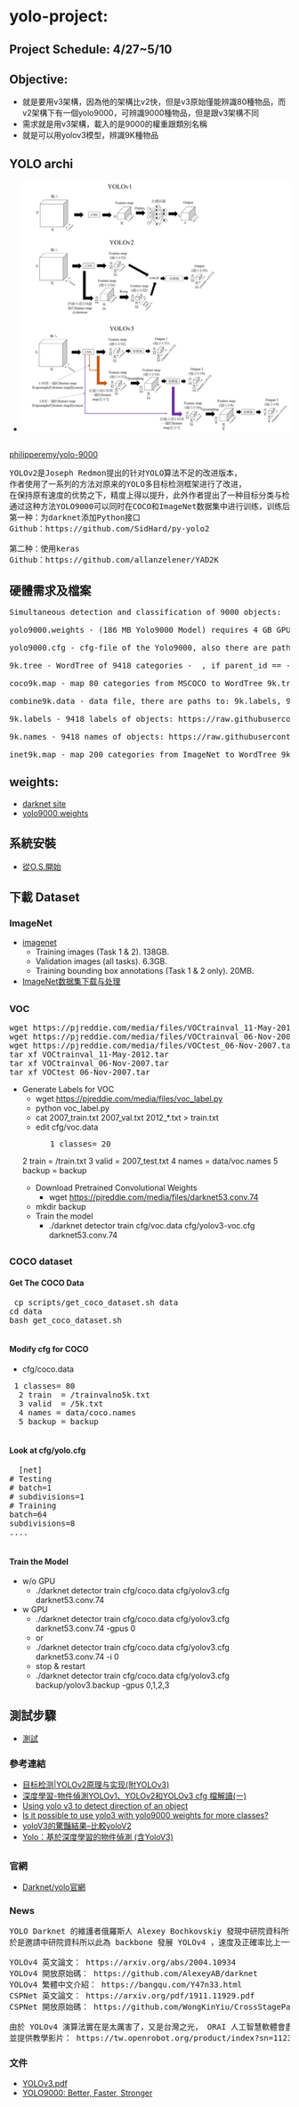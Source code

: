 # yolo-project: 
## Project Schedule: 4/27~5/10
## Objective: 
* 就是要用v3架構，因為他的架構比v2快，但是v3原始僅能辨識80種物品，而v2架構下有一個yolo9000，可辨識9000種物品，但是跟v3架構不同
* 需求就是用v3架構，載入的是9000的權重跟類別名稱
* 就是可以用yolov3模型，辨識9K種物品
##
## YOLO archi
* ![Archi](https://github.com/jumbokh/yolo-class/blob/master/images/YOLO-Archi.png)
##
[philipperemy/yolo-9000](https://github.com/philipperemy/yolo-9000)
<pre>
YOLOv2是Joseph Redmon提出的针对YOLO算法不足的改进版本，
作者使用了一系列的方法对原来的YOLO多目标检测框架进行了改进，
在保持原有速度的优势之下，精度上得以提升，此外作者提出了一种目标分类与检测的联合训练方法，
通过这种方法YOLO9000可以同时在COCO和ImageNet数据集中进行训练，训练后的模型可以实现多达9000种物体的实时检测。
第一种：为darknet添加Python接口
Github：https://github.com/SidHard/py-yolo2

第二种：使用keras
Github：https://github.com/allanzelener/YAD2K
</pre>
## 硬體需求及檔案
<pre>
Simultaneous detection and classification of 9000 objects:

yolo9000.weights - (186 MB Yolo9000 Model) requires 4 GB GPU-RAM: http://pjreddie.com/media/files/yolo9000.weights

yolo9000.cfg - cfg-file of the Yolo9000, also there are paths to the 9k.tree and coco9k.map https://github.com/AlexeyAB/darknet/blob/617cf313ccb1fe005db3f7d88dec04a04bd97cc2/cfg/yolo9000.cfg#L217-L218

9k.tree - WordTree of 9418 categories - <label> <parent_it>, if parent_id == -1 then this label hasn't parent: https://raw.githubusercontent.com/AlexeyAB/darknet/master/build/darknet/x64/data/9k.tree

coco9k.map - map 80 categories from MSCOCO to WordTree 9k.tree: https://raw.githubusercontent.com/AlexeyAB/darknet/master/build/darknet/x64/data/coco9k.map

combine9k.data - data file, there are paths to: 9k.labels, 9k.names, inet9k.map, (change path to your combine9k.train.list): https://raw.githubusercontent.com/AlexeyAB/darknet/master/build/darknet/x64/data/combine9k.data

9k.labels - 9418 labels of objects: https://raw.githubusercontent.com/AlexeyAB/darknet/master/build/darknet/x64/data/9k.labels

9k.names - 9418 names of objects: https://raw.githubusercontent.com/AlexeyAB/darknet/master/build/darknet/x64/data/9k.names

inet9k.map - map 200 categories from ImageNet to WordTree 9k.tree: https://raw.githubusercontent.com/AlexeyAB/darknet/master/build/darknet/x64/data/inet9k.map
</pre>
## weights:
* [darknet site](https://github.com/pjreddie/darknet)
* [yolo9000.weights](http://pjreddie.com/media/files/yolo9000.weights)
##
## 系統安裝
* [從O.S.開始](https://github.com/jumbokh/yolo-class/blob/master/sysinstall.md)
##
## 下載 Dataset
### ImageNet
* [imagenet](http://www.image-net.org/challenges/LSVRC/2012/downloads)
    * Training images (Task 1 & 2). 138GB.
    * Validation images (all tasks). 6.3GB.
    * Training bounding box annotations (Task 1 & 2 only). 20MB.
* [ImageNet数据集下载与处理](https://zhuanlan.zhihu.com/p/42696535)
##
### VOC
<pre>
wget https://pjreddie.com/media/files/VOCtrainval_11-May-2012.tar
wget https://pjreddie.com/media/files/VOCtrainval_06-Nov-2007.tar
wget https://pjreddie.com/media/files/VOCtest_06-Nov-2007.tar
tar xf VOCtrainval_11-May-2012.tar
tar xf VOCtrainval_06-Nov-2007.tar
tar xf VOCtest_06-Nov-2007.tar
</pre>
* Generate Labels for VOC
    * wget https://pjreddie.com/media/files/voc_label.py
    * python voc_label.py
    * cat 2007_train.txt 2007_val.txt 2012_*.txt > train.txt
    * edit cfg/voc.data
        <pre>
         1 classes= 20
  2 train  = <path-to-voc>/train.txt
  3 valid  = <path-to-voc>2007_test.txt
  4 names = data/voc.names
  5 backup = backup
        </pre>
   * Download Pretrained Convolutional Weights
       * wget https://pjreddie.com/media/files/darknet53.conv.74
   * mkdir backup
   * Train the model
       * ./darknet detector train cfg/voc.data cfg/yolov3-voc.cfg darknet53.conv.74
 ##
 ### COCO dataset
 #### Get The COCO Data
 <pre>
 cp scripts/get_coco_dataset.sh data
cd data
bash get_coco_dataset.sh
 </pre>
 #### Modify cfg for COCO
 * cfg/coco.data
 <pre>
 1 classes= 80
  2 train  = <path-to-coco>/trainvalno5k.txt
  3 valid  = <path-to-coco>/5k.txt
  4 names = data/coco.names
  5 backup = backup
  </pre>
  #### Look at cfg/yolo.cfg
  <pre>
  [net]
# Testing
# batch=1
# subdivisions=1
# Training
batch=64
subdivisions=8
....
  </pre>
#### Train the Model
* w/o GPU
    * ./darknet detector train cfg/coco.data cfg/yolov3.cfg darknet53.conv.74
 * w GPU
     * ./darknet detector train cfg/coco.data cfg/yolov3.cfg darknet53.conv.74 -gpus 0
     * or
     * ./darknet detector train cfg/coco.data cfg/yolov3.cfg darknet53.conv.74 -i 0
     * stop & restart
     * ./darknet detector train cfg/coco.data cfg/yolov3.cfg backup/yolov3.backup -gpus 0,1,2,3
##
## 測試步驟
* [測試](https://github.com/jumbokh/yolo-class/blob/master/basic.md)
### 參考連結
* [目标检测|YOLOv2原理与实现(附YOLOv3)](https://zhuanlan.zhihu.com/p/35325884)
* [深度學習-物件偵測YOLOv1、YOLOv2和YOLOv3 cfg 檔解讀(一)](https://medium.com/@chih.sheng.huang821/%E6%B7%B1%E5%BA%A6%E5%AD%B8%E7%BF%92-%E7%89%A9%E4%BB%B6%E5%81%B5%E6%B8%ACyolov1-yolov2%E5%92%8Cyolov3-cfg-%E6%AA%94%E8%A7%A3%E8%AE%80-75793cd61a01) 
* [Using yolo v3 to detect direction of an object](https://github.com/jaskarannagi19/yolov3)
* [Is it possible to use yolo3 with yolo9000 weights for more classes?](https://stackoverflow.com/questions/57853707/is-it-possible-to-use-yolo3-with-yolo9000-weights-for-more-classes)
* [yoloV3的驚豔結果–比較yoloV2](https://codertw.com/%E7%A8%8B%E5%BC%8F%E8%AA%9E%E8%A8%80/625318/)
* [Yolo：基於深度學習的物件偵測 (含YoloV3)](https://mropengate.blogspot.com/2018/06/yolo-yolov3.html)
##
### 官網
* [Darknet/yolo官網](https://pjreddie.com/darknet/yolo/)
### News
<pre>
YOLO Darknet 的維護者俄羅斯人 Alexey Bochkovskiy 發現中研院資科所博後王建堯及所長廖弘源研發的 CSPNet detector 又快又好，
於是邀請中研院資科所以此為 backbone 發展 YOLOv4 ，速度及正確率比上一代 YOLOv3 都要好。

YOLOv4 英文論文： https://arxiv.org/abs/2004.10934
YOLOv4 開放原始碼： https://github.com/AlexeyAB/darknet
YOLOv4 繁體中文介紹： https://bangqu.com/Y47n33.html
CSPNet 英文論文： https://arxiv.org/pdf/1911.11929.pdf
CSPNet 開放原始碼： https://github.com/WongKinYiu/CrossStagePartialNetworks

由於 YOLOv4 演算法實在是太厲害了，又是台灣之光， ORAI 人工智慧軟體會盡快整合好 YOLOv4 演算法，
並提供教學影片： https://tw.openrobot.org/product/index?sn=11239
</pre>
### 文件
* [YOLOv3.pdf](https://pjreddie.com/media/files/papers/YOLOv3.pdf)
* [YOLO9000: Better, Faster, Stronger](https://arxiv.org/abs/1612.08242)
